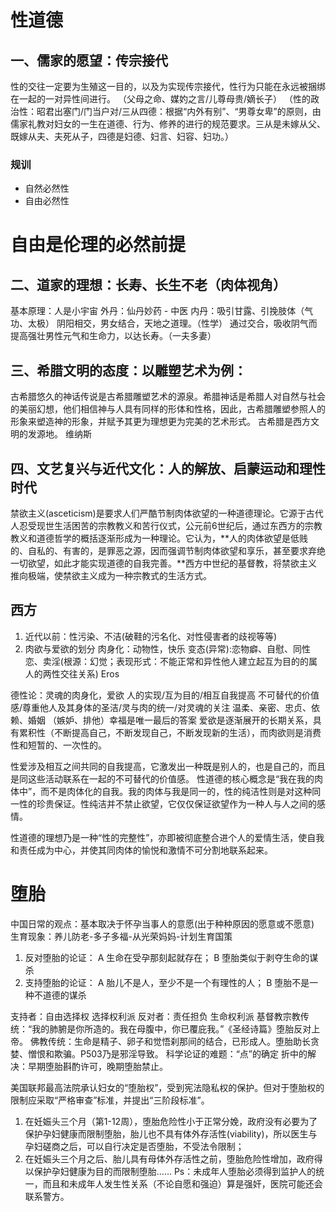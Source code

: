 # 性道德
## 一、儒家的愿望：传宗接代
性的交往一定要为生殖这一目的，以及为实现传宗接代，性行为只能在永远被捆绑在一起的一对异性间进行。
（父母之命、媒妁之言/儿尊母贵/嫡长子）
（性的政治性：昭君出塞门/门当户对/三从四德：根据“内外有别”、“男尊女卑”的原则，由儒家礼教对妇女的一生在道德、行为、修养的进行的规范要求。三从是未嫁从父、既嫁从夫、夫死从子，四德是妇德、妇言、妇容、妇功。）

### 规训
* 自然必然性
* 自由必然性
# **自由是伦理的必然前提**

## 二、道家的理想：长寿、长生不老（肉体视角）
基本原理：人是小宇宙
外丹：仙丹妙药 - 中医
内丹：吸引甘露、引挽肢体（气功、太极）
阴阳相交，男女结合，天地之道理。（性学）
通过交合，吸收阴气而提高强壮男性元气和生命力，以达长寿。（一夫多妻）

## 三、希腊文明的态度：以雕塑艺术为例：
古希腊悠久的神话传说是古希腊雕塑艺术的源泉。希腊神话是希腊人对自然与社会的美丽幻想，他们相信神与人具有同样的形体和性格，因此，古希腊雕塑参照人的形象来塑造神的形象，并赋予其更为理想更为完美的艺术形式。
古希腊是西方文明的发源地。
维纳斯

## 四、文艺复兴与近代文化：人的解放、启蒙运动和理性时代
禁欲主义(asceticism)是要求人们严酷节制肉体欲望的一种道德理论。它源于古代人忍受现世生活困苦的宗教教义和苦行仪式，公元前6世纪后，通过东西方的宗教教义和道德哲学的概括逐渐形成为一种理论。它认为，**人的肉体欲望是低贱的、自私的、有害的，是罪恶之源，因而强调节制肉体欲望和享乐，甚至要求弃绝一切欲望，如此才能实现道德的自我完善。**西方中世纪的基督教，将禁欲主义推向极端，使禁欲主义成为一种宗教式的生活方式。

## 西方
1. 近代以前：性污染、不洁(破鞋的污名化、对性侵害者的歧视等等)
2. 肉欲与爱欲的划分
肉身化：动物性，快乐
变态(异常):恋物癖、自慰、同性恋、卖淫(根源：幻觉；表现形式：不能正常和异性他人建立起互为目的的属人的两性交往关系)
Eros

德性论：灵魂的肉身化，爱欲
人的实现/互为目的/相互自我提高
不可替代的价值感/尊重他人及其身体的圣洁/灵与肉的统一/对灵魂的关注
温柔、亲密、忠贞、依赖、婚姻
（嫉妒、排他）幸福是唯一最后的答案
爱欲是逐渐展开的长期关系，具有累积性（不断提高自己，不断发现自己，不断发现新的生活），而肉欲则是消费性和短暂的、一次性的。

性爱涉及相互之间共同的自我提高，它激发出一种既是别人的，也是自己的，而且是同这些活动联系在一起的不可替代的价值感。
性道德的核心概念是“我在我的肉体中”，而不是肉体化的自我。我的肉体与我是同一的，性的纯洁性则是对这种同一性的珍贵保证。性纯洁并不禁止欲望，它仅仅保证欲望作为一种人与人之间的感情。

性道德的理想乃是一种“性的完整性”，亦即被彻底整合进个人的爱情生活，使自我和责任成为中心，并使其同肉体的愉悦和激情不可分割地联系起来。

# 堕胎
中国日常的观点：基本取决于怀孕当事人的意愿(出于种种原因的愿意或不愿意)
生育现象：养儿防老-多子多福-从光荣妈妈-计划生育国策
1. 反对堕胎的论证：
A 生命在受孕那刻起就存在；
B 堕胎类似于剥夺生命的谋杀
2. 支持堕胎的论证：
A 胎儿不是人，至少不是一个有理性的人；
B 堕胎不是一种不道德的谋杀

支持者：自由选择权 选择权利派
反对者：责任担负 生命权利派
基督教宗教传统：“我的肺腑是你所造的。我在母腹中，你已覆庇我。”《圣经诗篇》堕胎反对上帝。
佛教传统：生命是精子、卵子和觉悟刹那间的结合，已形成人。堕胎助长贪婪、憎恨和欺骗。P503乃是邪淫导致。
科学论证的难题：“点”的确定
折中的解决：早期堕胎斟酌许可，晚期堕胎禁止。

美国联邦最高法院承认妇女的“堕胎权”，受到宪法隐私权的保护。但对于堕胎权的限制应采取“严格审查”标准，并提出“三阶段标准”。
1. 在妊娠头三个月（第1-12周），堕胎危险性小于正常分娩，政府没有必要为了保护孕妇健康而限制堕胎，胎儿也不具有体外存活性(viability)，所以医生与孕妇磋商之后，可以自行决定是否堕胎，不受法令限制；
2. 在妊娠头三个月之后、胎儿具有母体外存活性之前，堕胎危险性增加，政府得以保护孕妇健康为目的而限制堕胎……
Ps：未成年人堕胎必须得到监护人的统一，而且和未成年人发生性关系（不论自愿和强迫）算是强奸，医院可能还会联系警方。